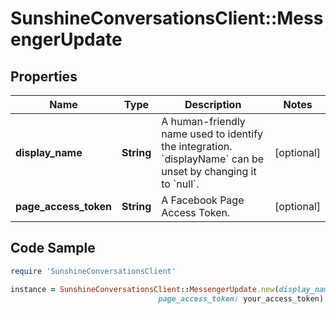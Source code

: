 # SunshineConversationsClient::MessengerUpdate

## Properties

Name | Type | Description | Notes
------------ | ------------- | ------------- | -------------
**display_name** | **String** | A human-friendly name used to identify the integration. &#x60;displayName&#x60; can be unset by changing it to &#x60;null&#x60;. | [optional] 
**page_access_token** | **String** | A Facebook Page Access Token. | [optional] 

## Code Sample

```ruby
require 'SunshineConversationsClient'

instance = SunshineConversationsClient::MessengerUpdate.new(display_name: My awesome integration,
                                 page_access_token: your_access_token)
```


